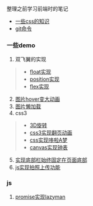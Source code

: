 整理之前学习前端时的笔记

- [一些css的知识](./about_CSS.md)
- [git命令](./git.md)

### 一些demo
1. 双飞翼的实现
  > - [float实现](./demos/float_flexable.html)
  > - [position实现](./demos/absolute_flexable.html)
  > - [flex实现](./demos/flex_flexable.html)
2. [图片hover变大动画](./demos/image_hover.html)
3. [图片懒加载](./demos/lazyLoad.html)
4. css3
  > - [3D旋转](./demos/3d_rotate.html)
  > - [css3实现翻页动画](./demos/flip_over.html)
  > - [css实现哆啦A梦](./demos/Doraemon.html)
  > - [canvas实现钟表](./demos/canvas_clock.html)
5. [实现底部栏始终固定在页面底部](./stickyfooter.html)
6. [js实现拍照上传功能](./photo_upload.html)

### js
1. [promise实现lazyman](./js/lazyman.js)